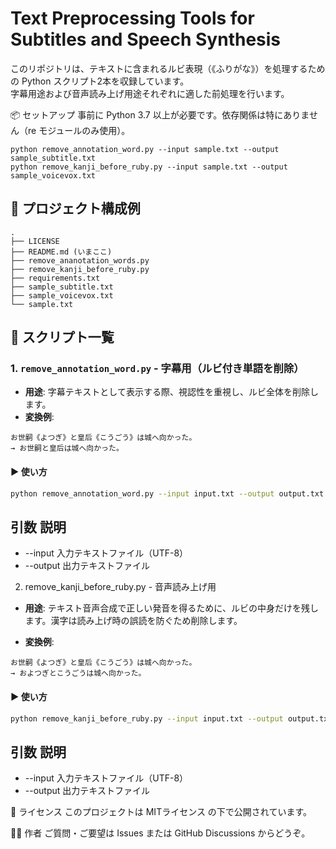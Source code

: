# Text Preprocessing Tools for Subtitles and Speech Synthesis

このリポジトリは、テキストに含まれるルビ表現（《ふりがな》）を処理するための Python スクリプト2本を収録しています。  
字幕用途および音声読み上げ用途それぞれに適した前処理を行います。

📦 セットアップ
事前に Python 3.7 以上が必要です。依存関係は特にありません（re モジュールのみ使用）。
```
python remove_annotation_word.py --input sample.txt --output sample_subtitle.txt
python remove_kanji_before_ruby.py --input sample.txt --output sample_voicevox.txt
```

## 📄 プロジェクト構成例
```
.
├── LICENSE
├── README.md (いまここ)
├── remove_ananotation_words.py
├── remove_kanji_before_ruby.py
├── requirements.txt
├── sample_subtitle.txt
├── sample_voicevox.txt
└── sample.txt
```

## 📄 スクリプト一覧

### 1. `remove_annotation_word.py` - 字幕用（ルビ付き単語を削除）

- **用途**: 字幕テキストとして表示する際、視認性を重視し、ルビ全体を削除します。
- **変換例**:
```
お世嗣《よつぎ》と皇后《こうごう》は城へ向かった。
→ お世嗣と皇后は城へ向かった。
```

#### ▶️ 使い方

```bash
python remove_annotation_word.py --input input.txt --output output.txt
```
引数	説明
----
- --input	入力テキストファイル（UTF-8）
- --output	出力テキストファイル

2. remove_kanji_before_ruby.py - 音声読み上げ用

- **用途**: テキスト音声合成で正しい発音を得るために、ルビの中身だけを残します。漢字は読み上げ時の誤読を防ぐため削除します。

- **変換例**:
```
お世嗣《よつぎ》と皇后《こうごう》は城へ向かった。
→ およつぎとこうごうは城へ向かった。
```

#### ▶️ 使い方
```bash
python remove_kanji_before_ruby.py --input input.txt --output output.txt
```
引数	説明
----
- --input	入力テキストファイル（UTF-8）
- --output	出力テキストファイル

📜 ライセンス
このプロジェクトは MITライセンス の下で公開されています。

🙋‍♂️ 作者
ご質問・ご要望は Issues または GitHub Discussions からどうぞ。